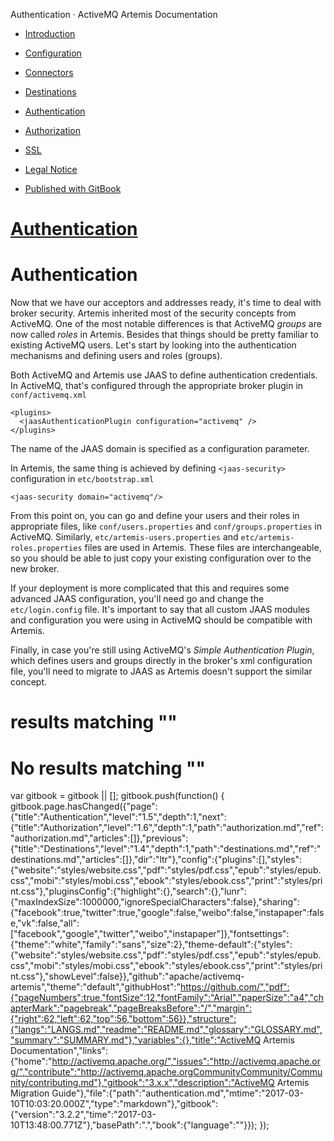   Authentication · ActiveMQ Artemis Documentation               

*   [Introduction](./)
*   [Configuration](FAQ/configuration.md)
*   [Connectors](connectors.md)
*   [Destinations](destinations.md)
*   [Authentication](authentication.md)
*   [Authorization](authorization.md)
*   [SSL](ssl.md)
*   [Legal Notice](notice.md)

*   [Published with GitBook](https://www.gitbook.com)

[Authentication](.)
===================

Authentication
==============

Now that we have our acceptors and addresses ready, it's time to deal with broker security. Artemis inherited most of the security concepts from ActiveMQ. One of the most notable differences is that ActiveMQ _groups_ are now called _roles_ in Artemis. Besides that things should be pretty familiar to existing ActiveMQ users. Let's start by looking into the authentication mechanisms and defining users and roles (groups).

Both ActiveMQ and Artemis use JAAS to define authentication credentials. In ActiveMQ, that's configured through the appropriate broker plugin in `conf/activemq.xml`

    <plugins>
      <jaasAuthenticationPlugin configuration="activemq" />
    </plugins>
    

The name of the JAAS domain is specified as a configuration parameter.

In Artemis, the same thing is achieved by defining `<jaas-security>` configuration in `etc/bootstrap.xml`

    <jaas-security domain="activemq"/>
    

From this point on, you can go and define your users and their roles in appropriate files, like `conf/users.properties` and `conf/groups.properties` in ActiveMQ. Similarly, `etc/artemis-users.properties` and `etc/artemis-roles.properties` files are used in Artemis. These files are interchangeable, so you should be able to just copy your existing configuration over to the new broker.

If your deployment is more complicated that this and requires some advanced JAAS configuration, you'll need go and change the `etc/login.config` file. It's important to say that all custom JAAS modules and configuration you were using in ActiveMQ should be compatible with Artemis.

Finally, in case you're still using ActiveMQ's _Simple Authentication Plugin_, which defines users and groups directly in the broker's xml configuration file, you'll need to migrate to JAAS as Artemis doesn't support the similar concept.

results matching ""
===================

No results matching ""
======================

[](destinations.md)[](authorization.md)

var gitbook = gitbook || \[\]; gitbook.push(function() { gitbook.page.hasChanged({"page":{"title":"Authentication","level":"1.5","depth":1,"next":{"title":"Authorization","level":"1.6","depth":1,"path":"authorization.md","ref":"authorization.md","articles":\[\]},"previous":{"title":"Destinations","level":"1.4","depth":1,"path":"destinations.md","ref":"destinations.md","articles":\[\]},"dir":"ltr"},"config":{"plugins":\[\],"styles":{"website":"styles/website.css","pdf":"styles/pdf.css","epub":"styles/epub.css","mobi":"styles/mobi.css","ebook":"styles/ebook.css","print":"styles/print.css"},"pluginsConfig":{"highlight":{},"search":{},"lunr":{"maxIndexSize":1000000,"ignoreSpecialCharacters":false},"sharing":{"facebook":true,"twitter":true,"google":false,"weibo":false,"instapaper":false,"vk":false,"all":\["facebook","google","twitter","weibo","instapaper"\]},"fontsettings":{"theme":"white","family":"sans","size":2},"theme-default":{"styles":{"website":"styles/website.css","pdf":"styles/pdf.css","epub":"styles/epub.css","mobi":"styles/mobi.css","ebook":"styles/ebook.css","print":"styles/print.css"},"showLevel":false}},"github":"apache/activemq-artemis","theme":"default","githubHost":"https://github.com/","pdf":{"pageNumbers":true,"fontSize":12,"fontFamily":"Arial","paperSize":"a4","chapterMark":"pagebreak","pageBreaksBefore":"/","margin":{"right":62,"left":62,"top":56,"bottom":56}},"structure":{"langs":"LANGS.md","readme":"README.md","glossary":"GLOSSARY.md","summary":"SUMMARY.md"},"variables":{},"title":"ActiveMQ Artemis Documentation","links":{"home":"http://activemq.apache.org/","issues":"http://activemq.apache.org/","contribute":"http://activemq.apache.orgCommunityCommunity/Community/contributing.md"},"gitbook":"3.x.x","description":"ActiveMQ Artemis Migration Guide"},"file":{"path":"authentication.md","mtime":"2017-03-10T10:03:20.000Z","type":"markdown"},"gitbook":{"version":"3.2.2","time":"2017-03-10T13:48:00.771Z"},"basePath":".","book":{"language":""}}); });